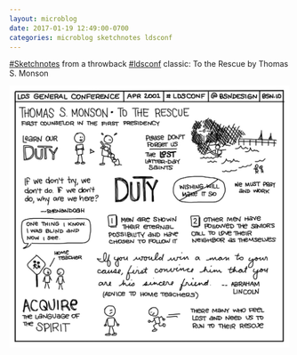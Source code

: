 ```yaml
---
layout: microblog
date: 2017-01-19 12:49:00-0700
categories: microblog sketchnotes ldsconf
---
```

[#Sketchnotes](/categories/sketchnotes) from a throwback [#ldsconf](/categories/ldsconf) classic: To the Rescue by Thomas S. Monson

![To the Rescue Sketchnote](/images/microblog/201701191249.jpg)
